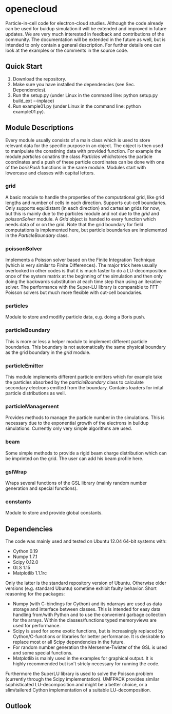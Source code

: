 openecloud
==========

Particle-in-cell code for electron-cloud studies. 
Although the code already can be used for buidup simulation it will be extended and improved in future updates. We are very much interested in feedback and contributions of the community. The documentation will be extended in the future as well, but is intended to only contain a general description. For further details one can look at the examples or the comments in the source code.

Quick Start
---------

1. Download the repository.
2. Make sure you have installed the dependencies (see Sec. Dependencies).
3. Run the setup.py (under Linux in the command line: python setup.py build_ext --inplace)
4. Run example01.py (under Linux in the command line: python example01.py).

Module Descriptions
---------

Every module usually consists of a main class which is used to store relevant data for the specific purpose in an object. The object is then used to manipulate the conatining data with provided function. For example the module *particles* conatins the class *Particles* whichstores the particle coordinates and a push of these particle coordinates can be done with one of the *borisPush* functions in the same module. Modules start with lowercase and classes with capital letters.

### grid

A basic module to handle the properties of the computational grid, like grid lengths and number of cells in each direction. Supports cut-cell boundaries. Only supports equidistant (in each direction) and cartesian grids for now, but this is mainly due to the particles module and not due to the *grid* and *poissonSolver* module. A *Grid* object is handed to every function which needs data of or on the grid. Note that the grid boundary for field computations is implemented here, but particle boundaries are implemented in the *ParticleBoundary* class.

### poissonSolver

Implements a Poisson solver based on the Finite Integration Technique (which is very similar to Finite Differences). The major trick here usually overlooked in other codes is that it is much faster to do a LU-decomposition once of the system matrix at the beginning of the simulation and then only doing the backwards substitution at each time step than using an iterative solver. The performance with the Super-LU library is comparable to FFT-Poisson solvers but much more flexible with cut-cell boundaries.

### particles

Module to store and modifiy particle data, e.g. doing a Boris push.


### particleBoundary

This is more or less a helper module to implement different particle boundaries. This boundary is not automatically the same physical boundary as the grid boundary in the *grid* module.

### particleEmitter

This module implements different particle emitters which for example take the particles absorbed by the *particleBoundary* class to calculate secondary electrons emitted from the boundary. Contains loaders for inital particle distributions as well.

### particleManagement

Provides methods to manage the particle number in the simulations. This is necessary due to the exponential growth of the electrons in buildup simulations. Currently only very simple algorithms are used.

### beam

Some simple methods to provide a rigid beam charge distribution which can be imprinted on the grid. The user can add his beam profile here.

### gslWrap

Wraps several functions of the GSL library (mainly random number generation and special functions).

### constants

Module to store and provide global constants.




Dependencies
---------

The code was mainly used and tested on Ubuntu 12.04 64-bit systems with:
- Cython 0.19
- Numpy 1.7.1
- Scipy 0.12.0
- GLS 1.15
- Matplotlib 1.1.1rc

Only the latter is the standard repository version of Ubuntu. Otherwise older versions (e.g. standard Ubuntu) sometime exhibit faulty behavior. Short reasoning for the packages:

- Numpy (with C-bindings for Cython) and its ndarrays are used as data storage and interface between classes. This is intended for easy data handling from/with Python and to use the convenient garbage collection for the arrays. Within the classes/functions typed memoryviews are used for performance.
- Scipy is used for some exotic functions, but is increasingly replaced by Cython/C-functions or libraries for better performance. It is desirable to replace most or all Scipy dependencies in the future.
- For random number generation the Mersenne-Twister of the GSL is used and some special functions. 
- Matplotlib is mainly used in the examples for graphical output. It is highly recommended but isn't stricly necessary for running the code.

Furthermore the SuperLU library is used to solve the Poisson problem (currently through the Scipy implementation). UMFPACK provides similar sophisticated LU-decomposition and might be a better choice, or a slim/tailered Cython implementation of a suitable LU-decomposition.



Outlook
---------

